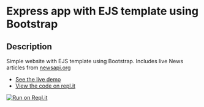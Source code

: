 # Express app with EJS template using Bootstrap

## Description
Simple website with EJS template using Bootstrap. Includes live News articles from [newsapi.org](newsapi.org/?target=_blank)

+ [See the live demo](https://express-ejs-template-bootstrap-2020-03-09--rjlevy.repl.co/?target=_blank)
+ [View the code on repl.it](https://repl.it/@rjlevy/Express-EJS-template-with-Bootstrap)

[![Run on Repl.it](https://repl.it/badge/github/rolandjlevy/Express-EJS-template-with-Bootstrap)](https://repl.it/github/rolandjlevy/Express-EJS-template-with-Bootstrap)
